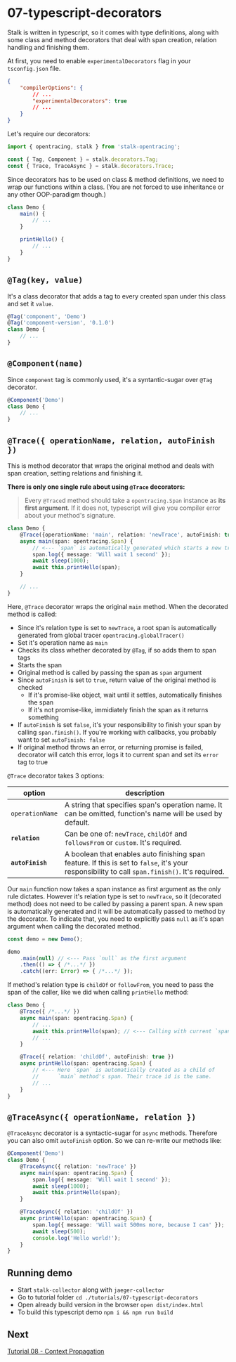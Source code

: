 # 07-typescript-decorators

Stalk is written in typescript, so it comes with type definitions, along with some class and method decorators that deal with span creation, relation handling and finishing them.

At first, you need to enable `experimentalDecorators` flag in your `tsconfig.json` file.

```json
{
    "compilerOptions": {
        // ...
        "experimentalDecorators": true
        // ...
    }
}
```

Let's require our decorators:

```ts
import { opentracing, stalk } from 'stalk-opentracing';

const { Tag, Component } = stalk.decorators.Tag;
const { Trace, TraceAsync } = stalk.decorators.Trace;
```

Since decorators has to be used on class & method definitions, we need to
wrap our functions within a class. (You are not forced to use inheritance or any
other OOP-paradigm though.)

```ts
class Demo {
    main() {
        // ...
    }

    printHello() {
        // ...
    }
}
```

## `@Tag(key, value)`

It's a class decorator that adds a tag to every created span under this class and set it `value`.


```ts
@Tag('component', 'Demo')
@Tag('component-version', '0.1.0')
class Demo {
    // ...
}
```

## `@Component(name)`

Since `component` tag is commonly used, it's a syntantic-sugar over `@Tag` decorator.

```ts
@Component('Demo')
class Demo {
    // ...
}
```

## `@Trace({ operationName, relation, autoFinish })`

This is method decorator that wraps the original method and deals with span creation, setting relations and finishing it.

**There is only one single rule about using `@Trace` decorators:**

> Every `@Trace`d method should take a `opentracing.Span` instance as **its first argument**. If it does not, typescript will give you compiler error about your method's signature.

```ts
class Demo {
    @Trace({operationName: 'main', relation: 'newTrace', autoFinish: true})
    async main(span: opentracing.Span) {
        // <--- `span` is automatically generated which starts a new trace
        span.log({ message: 'Will wait 1 second' });
        await sleep(1000);
        await this.printHello(span);
    }

    // ...
}
```

Here, `@Trace` decorator wraps the original `main` method. When the decorated method is called:
- Since it's relation type is set to `newTrace`, a root span is automatically generated from global tracer `opentracing.globalTracer()`
- Set it's operation name as `main`
- Checks its class whether decorated by `@Tag`, if so adds them to span tags
- Starts the span
- Original method is called by passing the span as `span` argument
- Since `autoFinish` is set to `true`, return value of the original method is checked
    - If it's promise-like object, wait until it settles, automatically finishes the span
    - If it's not promise-like, immidiately finish the span as it returns something
- If `autoFinish` is set `false`, it's your responsibility to finish your span by calling `span.finish()`. If you're working with callbacks, you probably want to set `autoFinish: false`
- If original method throws an error, or returning promise is failed, decorator will catch this error, logs it to current span and set its `error` tag to true

`@Trace` decorator takes 3 options:

| option | description |
| - | - |
| `operationName` | A string that specifies span's operation name. It can be omitted, function's name will be used by default. |
| **`relation`** | Can be one of: `newTrace`, `childOf` and `followsFrom` or `custom`. It's required. |
| **`autoFinish`** | A boolean that enables auto finishing span feature. If this is set to `false`, it's your responsibility to call `span.finish()`. It's required. |

Our `main` function now takes a span instance as first argument as the only rule dictates. However it's relation type is set to `newTrace`, so it (decorated method) does not need to be called by passing a parent span. A new span is automatically generated and it will be automatically passed to method by the decorator. To indicate that, you need to explicitly pass `null` as it's span argument when calling the decorated method.

```ts
const demo = new Demo();

demo
    .main(null) // <--- Pass `null` as the first argument
    .then(() => { /*...*/ })
    .catch((err: Error) => { /*...*/ });
```

If method's relation type is `childOf` or `followFrom`, you need to pass the span of the caller, like we did when calling `printHello` method:

```ts
class Demo {
    @Trace({ /*...*/ })
    async main(span: opentracing.Span) {
        // ...
        await this.printHello(span); // <--- Calling with current `span`
        // ...
    }

    @Trace({ relation: 'childOf', autoFinish: true })
    async printHello(span: opentracing.Span) {
        // <--- Here `span` is automatically created as a child of
        //      `main` method's span. Their trace id is the same.
        // ...
    }
}
```

## `@TraceAsync({ operationName, relation })`

`@TraceAsync` decorator is a syntactic-sugar for `async` methods. Therefore you can also omit `autoFinish` option. So we can re-write our methods like:

```ts
@Component('Demo')
class Demo {
    @TraceAsync({ relation: 'newTrace' })
    async main(span: opentracing.Span) {
        span.log({ message: 'Will wait 1 second' });
        await sleep(1000);
        await this.printHello(span);
    }

    @TraceAsync({ relation: 'childOf' })
    async printHello(span: opentracing.Span) {
        span.log({ message: 'Will wait 500ms more, because I can' });
        await sleep(500);
        console.log('Hello world!');
    }
}
```

## Running demo

- Start `stalk-collector` along with `jaeger-collector`
- Go to tutorial folder `cd ./tutorials/07-typescript-decorators`
- Open already build version in the browser `open dist/index.html`
- To build this typescript demo `npm i && npm run build`

## Next

[Tutorial 08 - Context Propagation](../08-context-propagation/README.md)
